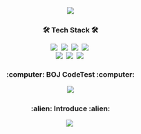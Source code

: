 <div align="center">
  <a href="https://github.com/Lairin-pdj">
		<img src="https://capsule-render.vercel.app/api?type=soft&color=auto&height=90&section=header&text=Dongjun-Park&fontSize=50&animation=twinkling"/>
  <a>
  <br>
  
  <h3 align="center">🛠 Tech Stack 🛠</h3>
  <img src="https://img.shields.io/badge/C-A8B9CC?style=flat-square&logo=C&logoColor=white"/></a>&nbsp 
  <img src="https://img.shields.io/badge/C++-00599C?style=flat-square&logo=C%2B%2B&logoColor=white"/></a>&nbsp 
  <img src="https://img.shields.io/badge/Java-007396?style=flat-square&logo=Java&logoColor=white"/></a>&nbsp 
  <img src="https://img.shields.io/badge/Python-3766AB?style=flat-square&logo=Python&logoColor=white"/></a>&nbsp 
  <br>
	<img src="https://img.shields.io/badge/Mysql-E6B91E?style=flat-square&logo=MySql&logoColor=white"/></a>&nbsp
  <img src="https://img.shields.io/badge/Mysql-E6B91E?style=flat-square&logo=MySql&logoColor=white"/></a>&nbsp 
  <img src="https://img.shields.io/badge/aws-333664?style=flat-square&logo=amazon-aws&logoColor=white"/></a>&nbsp 
  <br>
  
  <h3 align="center">:computer: BOJ CodeTest :computer:</h3>
  <a href="https://www.acmicpc.net/user/pdj9696">
		<img src="http://mazassumnida.wtf/api/v2/generate_badge?boj=pdj9696"/>
  <a>
  <br>

  <h3 align="center">:alien: Introduce :alien:</h3>
	<a href="https://lairin-pdj.github.io/githubdemo/">
		<img src="https://img.shields.io/badge/-Hello!&style=forthebage"/></a>&nbsp
  <a>	

</div>
